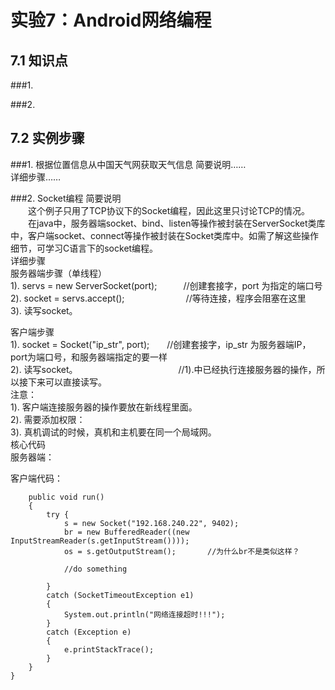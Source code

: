 # 实验7：Android网络编程

## 7.1 知识点

###1.     

###2.     

## 7.2 实例步骤

###1. 根据位置信息从中国天气网获取天气信息
简要说明……  
详细步骤……  

###2. Socket编程
简要说明  
　　这个例子只用了TCP协议下的Socket编程，因此这里只讨论TCP的情况。  
　　在java中，服务器端socket、bind、listen等操作被封装在ServerSocket类库中，客户端socket、connect等操作被封装在Socket类库中。如需了解这些操作细节，可学习C语言下的socket编程。  
详细步骤      
服务器端步骤（单线程）    
1). servs = new ServerSocket(port);　　　//创建套接字，port 为指定的端口号  
2). socket = servs.accept();　　　　　　　//等待连接，程序会阻塞在这里  
3). 读写socket。  

客户端步骤   
1). socket = Socket("ip_str", port);　　//创建套接字，ip_str 为服务器端IP，port为端口号，和服务器端指定的要一样    
2). 读写socket。　　　　　　　　　　　　//1).中已经执行连接服务器的操作，所以接下来可以直接读写。  
注意：    
1). 客户端连接服务器的操作要放在新线程里面。  
2). 需要添加权限：<uses-permission android:name="android.permission.INTERNET"/>  
3). 真机调试的时候，真机和主机要在同一个局域网。  
核心代码  
服务器端：  

客户端代码：
```
    public void run()
    {
        try {
            s = new Socket("192.168.240.22", 9402);
            br = new BufferedReader((new InputStreamReader(s.getInputStream())));
            os = s.getOutputStream();       //为什么br不是类似这样？
            
            //do something

        }
        catch (SocketTimeoutException e1)
        {
            System.out.println("网络连接超时!!!");
        }
        catch (Exception e)
        {
            e.printStackTrace();
        }
    }
}
```
